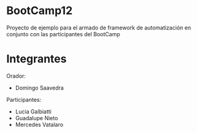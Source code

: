# BootCamp12
Proyecto de ejemplo para el armado de framework de automatización en conjunto con las participantes del BootCamp



# Integrantes
Orador: 
* Domingo Saavedra


Participantes:
* Lucia Galbiatti  
* Guadalupe Nieto
* Mercedes Vatalaro




